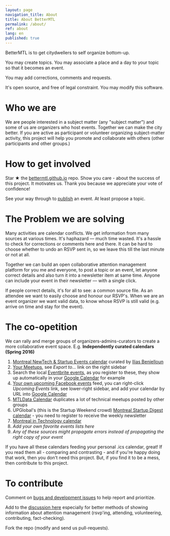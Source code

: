 ```yaml
---
layout: page
navigation_title: About
title: About BetterMTL
permalink: /about/
ref: about
lang: en
published: true
---
```


BetterMTL is to get citydwellers to self organize bottom-up. 

You may create topics. You may associate a place and a day to your topic so that it becomes an event. 

You may add corrections, comments and requests.

It's open source, and free of legal constraint. You may modify this software.



# Who we are

We are people interested in a subject matter (any "subject matter") and some of us are organizers who host events. Together we can make the city better. If you are active as participant or volunteer organizing subject-matter activity, this project will help you promote and collaborate with others (other participants and other groups.)

# How to get involved

Star ★ the [bettermtl.github.io](https://github.com/bettermtl/bettermtl.github.io) repo. 
Show you care - about the success of this project. It motivates us. 
Thank you because we appreciate your vote of confidence!

See your way through to [publish](/create) an event.
At least propose a topic.

# The Problem we are solving

Many activities are calendar conflicts. We get information from many sources at various times. It's haphazard — much time wasted. It's a hassle to check for corrections or comments here and there. It can be hard to choose whether to undo an RSVP sent in, so we leave this till the last minute or not at all.

Together we can build an open collaborative attention management platform for you me and everyone, to post a topic or an event, let anyone correct details and also turn it into a newsletter item at same time. Anyone can include your event in their newsletter — with a single click. 

If people correct details, it's for all to see: a common source file. As an attendee we want to easily choose and honour our RSVP's. When we are an event organizer we want valid data, to know whose RSVP is still valid (e.g. arrive on time and stay for the event).


# The co-opetition
We can rally and merge groups of organizers-admins-curators to create a more collaborative event space. 
E.g.
**Independently curated calendars (Spring 2016)**

1. [Montreal NewTech & Startup Events calendar](http://notman.org/event-space/#mtltech) curated by [Ilias Benjelloun](https://www.linkedin.com/in/iliasbenjelloun)
1. [Your Meetups](http://www.meetup.com/find/events/?allMeetups=true&radius=50&userFreeform=Montr%C3%A9al%2C+QC&mcId=z278063&mcName=Montr%C3%A9al%2C+Qu%C3%A9bec%2C+CA&eventFilter=mysugg), see *Export to...* link on the right sidebar
1. Search the local [Eventbrite events](https://www.eventbrite.ca/d/canada--montreal/events/?crt=regular&sort=best&view=list), as you register to these, they show up automatically in your [Google Calendar](https://calendar.google.com/) for example
1. [Your own upcoming Facebook events](https://www.facebook.com/events/upcoming) feed, you can right-click *Upcoming Events* link, see lower-right sidebar, and add your calendar by URL into [Google Calendar](https://calendar.google.com/)
1. [MTLData Calendar](http://mtldata.com/calendar/) duplicates a lot of technical meetups posted by other groups
1. UPGlobal's (this is the Startup Weekend crowd) [Montreal Startup Digest calendar](https://www.startupdigest.com/digests/montreal) - you need to register to receive the weekly newsletter
1. [Montreal in Technology calendar](http://www.montrealintechnology.com/calendar/)
1. *Add your own favorite events lists here*
1. *Any of these sources might propagate errors instead of propagating the right copy of your event*


If you have all these calendars feeding your personal .ics calendar, great! 
If you read them all - comparing and contrasting - and 
if you're happy doing that work, then you don't need this project.
But, if you find it to be a mess, then contribute to this project.

# To contribute
Comment on [bugs and development issues](waffle.io/bettermtl/bettermtl.github.io) to help report and prioritize.

Add to the [discussion here](gitter.im/bettermtl/general) especially for better methods of showing information about attention management (rsvp'ing, attending, volunteering, contributing, fact-checking).

Fork the repo (modify and send us pull-requests).
